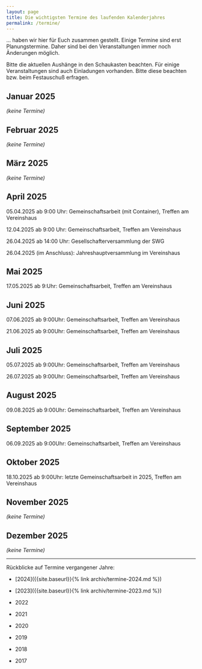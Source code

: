 ```yaml
---
layout: page
title: Die wichtigsten Termine des laufenden Kalenderjahres
permalink: /termine/
---
```


... haben wir hier für Euch zusammen gestellt. Einige Termine sind erst Planungstermine. Daher sind bei den Veranstaltungen immer noch Änderungen möglich.

Bitte die aktuellen Aushänge in den Schaukasten beachten. Für einige Veranstaltungen sind auch Einladungen vorhanden. Bitte diese beachten bzw. beim Festauschuß erfragen.


## Januar 2025

*(keine Termine)*

## Februar 2025

*(keine Termine)*

## März 2025

*(keine Termine)*

## April 2025

05.04.2025 ab 9:00 Uhr: Gemeinschaftsarbeit (mit Container), Treffen am Vereinshaus

12.04.2025 ab 9:00 Uhr: Gemeinschaftsarbeit, Treffen am Vereinshaus

26.04.2025 ab 14:00 Uhr: Gesellschafterversammlung der SWG 

26.04.2025 (im Anschluss): Jahreshauptversammlung im Vereinshaus

## Mai 2025

17.05.2025 ab 9:Uhr: Gemeinschaftsarbeit, Treffen am Vereinshaus

## Juni 2025

07.06.2025 ab 9:00Uhr: Gemeinschaftsarbeit, Treffen am Vereinshaus

21.06.2025 ab 9:00Uhr: Gemeinschaftsarbeit, Treffen am Vereinshaus

## Juli 2025

05.07.2025 ab 9:00Uhr: Gemeinschaftsarbeit, Treffen am Vereinshaus

26.07.2025 ab 9:00Uhr: Gemeinschaftsarbeit, Treffen am Vereinshaus

## August 2025

09.08.2025 ab 9:00Uhr: Gemeinschaftsarbeit, Treffen am Vereinshaus

## September 2025

06.09.2025 ab 9:00Uhr: Gemeinschaftsarbeit, Treffen am Vereinshaus

## Oktober 2025

18.10.2025 ab 9:00Uhr: letzte Gemeinschaftsarbeit in 2025, Treffen am Vereinshaus

## November 2025

*(keine Termine)*

## Dezember 2025

*(keine Termine)*

---

Rückblicke auf Termine vergangener Jahre:

- [2024]({{site.baseurl}}{% link archiv/termine-2024.md %})

- [2023]({{site.baseurl}}{% link archiv/termine-2023.md %})

- 2022

- 2021

- 2020

- 2019

- 2018

- 2017
